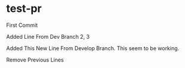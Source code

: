 # test-pr

First Commit

Added Line From Dev Branch 2, 3

Added This New Line From Develop Branch. This seem to be working.

Remove Previous Lines
